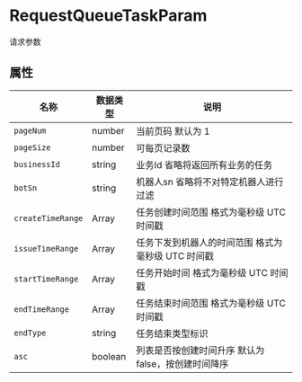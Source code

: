 # RequestQueueTaskParam

请求参数

## 属性

| 名称         | 数据类型                            | 说明                                               |
| ------------ | ----------------------------------- | -------------------------------------------------- |
| `pageNum`    | number                              | 当前页码  默认为 1                                       |
| `pageSize`   | number                              | 可每页记录数                                     |
| `businessId` | string                              | 业务Id 省略将返回所有业务的任务                                 |
| `botSn`      | string                              | 机器人sn 省略将不对特定机器人进行过滤 |
| `createTimeRange`| Array<number> | 任务创建时间范围  格式为毫秒级 UTC 时间戳                                 |
| `issueTimeRange` | Array<number>                   | 任务下发到机器人的时间范围 格式为毫秒级 UTC 时间戳                                 |
| `startTimeRange` | Array<number>                   | 任务开始时间 格式为毫秒级 UTC 时间戳                                         |
| `endTimeRange`   | Array<number>                   | 任务结束时间范围 格式为毫秒级 UTC 时间戳                                     |
| `endType`    | string                              | 任务结束类型标识                                 |
| `asc`        | boolean                             | 列表是否按创建时间升序 默认为 false，按创建时间降序 |

